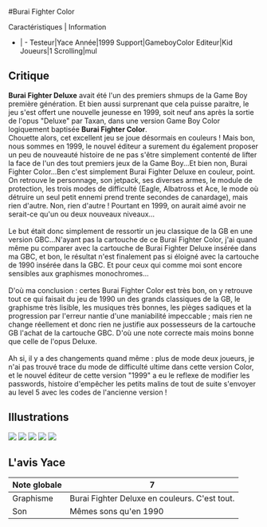 #Burai Fighter Color

Caractéristiques | Information
- | -
Testeur|Yace
Année|1999
Support|GameboyColor
Editeur|Kid
Joueurs|1
Scrolling|mul

## Critique
<b>Burai Fighter Deluxe</b> avait été l'un des premiers shmups de la Game Boy première génération. Et bien aussi surprenant que cela puisse paraitre, le jeu s'est offert une nouvelle jeunesse en 1999, soit  neuf ans après la sortie de l'opus "Deluxe" par Taxan, dans une version Game Boy Color logiquement baptisée <b>Burai Fighter Color</b>.<br/>Chouette alors, cet excellent jeu se joue désormais en couleurs ! Mais bon, nous sommes en 1999, le nouvel éditeur a surement du également proposer un peu de nouveauté histoire de ne pas s'être simplement contenté de lifter la face de l'un des tout premiers jeux de la Game Boy...Et bien non, Burai Fighter Color...Ben c'est simplement Burai Fighter Deluxe en couleur, point. On retrouve le personnage, son jetpack, ses diverses armes, le module de protection, les trois modes de difficulté (Eagle, Albatross et Ace, le mode où détruire un seul petit ennemi prend trente secondes de canardage), mais rien d'autre. Non, rien d'autre ! Pourtant en 1999, on aurait aimé avoir ne serait-ce qu'un ou deux nouveaux niveaux...<br/><br/>Le but était donc simplement de ressortir un jeu classique de la GB en une version GBC...N'ayant pas la cartouche de ce Burai Fighter Color, j'ai quand même pu comparer avec la cartouche de Burai Fighter Deluxe insérée dans ma GBC, et bon, le résultat n'est finalement pas si éloigné avec la cartouche de 1990 insérée dans la GBC. Et pour ceux qui comme moi sont encore sensibles aux graphismes monochromes...<br/><br/>D'où ma conclusion : certes Burai Fighter Color est très bon, on y retrouve tout ce qui faisait du jeu de 1990 un des grands classiques de la GB, le graphisme très lisible, les musiques très bonnes, les pièges sadiques et la progression par l'erreur nantie d'une maniabilité impeccable ; mais rien ne change réellement et donc rien ne justifie aux possesseurs de la cartouche GB l'achat de la cartouche GBC. D'où une note correcte mais moins bonne que celle de l'opus Deluxe.<br/><br/> Ah si, il y a des changements quand même : plus de mode deux joueurs, je n'ai pas trouvé trace du mode de difficulté ultime dans cette version Color, et le nouvel éditeur de cette version "1999" a eu le reflexe de modifier les passwords, histoire d'empêcher les petits malins de tout de suite s'envoyer au level 5 avec les codes de l'ancienne version !

## Illustrations
![](http://www.shmup.com/images/thumbs/img_fiche_1_1509.png)
![](http://www.shmup.com/images/thumbs/img_fiche_2_1509.PNG)
![](http://www.shmup.com/images/thumbs/img_fiche_3_1509.PNG)
![](http://www.shmup.com/images/thumbs/)
![](http://www.shmup.com/images/thumbs/)

## L'avis Yace
Note globale|7
-|-
Graphisme|Burai Fighter Deluxe en couleurs. C'est tout.
Son|Mêmes sons qu'en 1990
